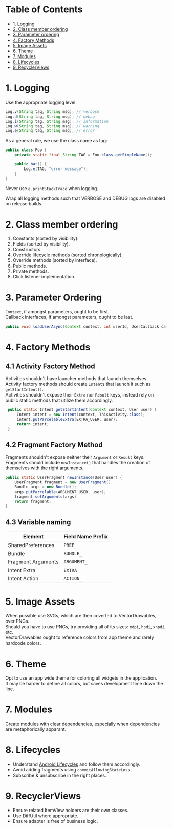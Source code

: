 # Table of Contents  
- [1. Logging](#1-Logging)
- [2. Class member ordering](#2-class-member-ordering)
- [3. Parameter ordering](#3-parameter-ordering)
- [4. Factory Methods](#4-factory-methods)
- [5. Image Assets](#5-image-assets)
- [6. Theme](#6-theme)
- [7. Modules](#7-modules)
- [8. Lifecycles](#8-lifecycles)
- [9. RecyclerViews](#9-recyclerviews)

# 1. Logging

Use the appropriate logging level.
```java
Log.v(String tag, String msg); // verbose
Log.d(String tag, String msg); // debug
Log.i(String tag, String msg); // information
Log.w(String tag, String msg); // warning
Log.e(String tag, String msg); // error
```

As a general rule, we use the class name as tag:
```java
public class Foo {
    private static final String TAG = Foo.class.getSimpleName();

    public bar() {
        Log.e(TAG, "error message");
    }
}
```

Never use `e.printStackTrace` when logging.

Wrap all logging methods such that VERBOSE and DEBUG logs are disabled on release builds.

# 2. Class member ordering

1. Constants (sorted by visibility).
2. Fields (sorted by visibility).
3. Constructors.
4. Override lifecycle methods (sorted chronologically).
5. Override methods (sorted by interface).
6. Public methods.
7. Private methods.
8. Click listener implementation.

# 3. Parameter Ordering

`Context`, if amongst parameters, ought to be first. <br> 
Callback interfaces, if amongst parameters, ought to be last. <br> 
 
 ```java
 public void loadUserAsync(Context context, int userId, UserCallback callback);
 ```

# 4. Factory Methods
## 4.1 Activity Factory Method
Activities shouldn't have launcher methods that launch themselves. <br>
Activity factory methods should create `Intent`s that launch it such as `getStartIntent()`. <br>
Activities shouldn't expose their `Extra` nor `Result` keys, instead rely on public static methods that utilize them accordingly. <br> 

```java
 public static Intent getStartIntent(Context context, User user) {
     Intent intent = new Intent(context, ThisActivity.class);
     intent.putParcelableExtra(EXTRA_USER, user);
     return intent;
 }
``` 

## 4.2 Fragment Factory Method
Fragments shouldn't expose neither their `Argument` or `Result` keys. <br>
Fragments should include `newInstance()` that handles the creation of themselves with the right arguments. <br>

```java
public static UserFragment newInstance(User user) {
    UserFragment fragment = new UserFragment();
    Bundle args = new Bundle();
    args.putParcelable(ARGUMENT_USER, user);
    fragment.setArguments(args)
    return fragment;
}
```

## 4.3 Variable naming

| Element            | Field Name Prefix |
| -----------------  | ----------------- |
| SharedPreferences  | `PREF_`             |
| Bundle             | `BUNDLE_`           |
| Fragment Arguments | `ARGUMENT_`         |
| Intent Extra       | `EXTRA_`            |
| Intent Action      | `ACTION_`           |

# 5. Image Assets

When possible use SVGs, which are then coverted to VectorDrawables, over PNGs. <br>
Should you have to use PNGs, try providing all of its sizes: `mdpi`, `hpdi`, `xhpdi`, etc. <br>
VectorDrawables ought to reference colors from app theme and rarely hardcode colors. <br>

# 6. Theme

Opt to use an app wide theme for coloring all widgets in the application. <br>
It may be harder to define all colors, but saves development time down the line. <br>

# 7. Modules

Create modules with clear dependencies, especially when dependencies are metaphorically apparant.

# 8. Lifecycles

- Understand [Android Lifecycles](https://developer.android.com/guide/components/activities/activity-lifecycle) and follow them accordingly.
- Avoid adding fragments using `commitAllowingStateLoss`.
- Subscribe & unsubscribe in the right places.

# 9. RecyclerViews

- Ensure related ItemView holders are their own classes.
- Use DiffUtil where appropriate.
- Ensure adapter is free of business logic.

